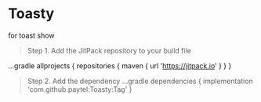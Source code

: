 # Toasty
for toast show
>Step 1. Add the JitPack repository to your build file

...gradle
allprojects {
 repositories {
	maven { url 'https://jitpack.io' }
	}
}

>Step 2. Add the dependency
...gradle
dependencies {
	  implementation 'com.github.paytel:Toasty:Tag'
	}

